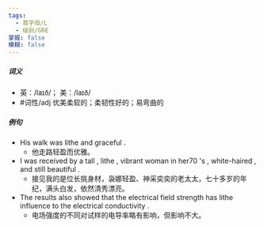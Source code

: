 ```yaml
---
tags:
  - 首字母/L
  - 级别/GRE
掌握: false
模糊: false
---
```

##### 词义
- 英：/laɪð/； 美：/laɪð/
- #词性/adj  优美柔软的；柔韧性好的；易弯曲的
##### 例句
- His walk was lithe and graceful .
	- 他走路轻盈而优雅。
- I was received by a tall , lithe , vibrant woman in her70 's , white-haired , and still beautiful .
	- 接见我的是位长挑身材，袅娜轻盈、神采奕奕的老太太，七十多岁的年纪，满头白发，依然清秀漂亮。
- The results also showed that the electrical field strength has lithe influence to the electrical conductivity .
	- 电场强度的不同对试样的电导率略有影响，但影响不大。
